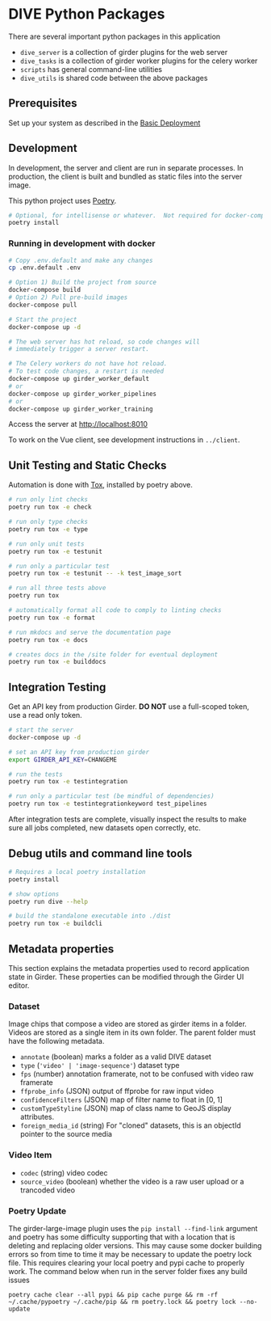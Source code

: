 # DIVE Python Packages

There are several important python packages in this application

* `dive_server` is a collection of girder plugins for the web server
* `dive_tasks` is a collection of girder worker plugins for the celery worker
* `scripts` has general command-line utilities
* `dive_utils` is shared code between the above packages

## Prerequisites

Set up your system as described in the [Basic Deployment](https://kitware.github.io/dive/Deployment-Docker-Compose/)

## Development

In development, the server and client are run in separate processes.  In production, the client is built and bundled as static files into the server image.

This python project uses [Poetry](https://python-poetry.org/).

```bash
# Optional, for intellisense or whatever.  Not required for docker-compose
poetry install
```

### Running in development with docker

```bash
# Copy .env.default and make any changes
cp .env.default .env

# Option 1) Build the project from source
docker-compose build
# Option 2) Pull pre-build images
docker-compose pull

# Start the project
docker-compose up -d

# The web server has hot reload, so code changes will
# immediately trigger a server restart.

# The Celery workers do not have hot reload.
# To test code changes, a restart is needed
docker-compose up girder_worker_default
# or
docker-compose up girder_worker_pipelines
# or
docker-compose up girder_worker_training
```

Access the server at <http://localhost:8010>

To work on the Vue client, see development instructions in `../client`.

## Unit Testing and Static Checks

Automation is done with [Tox](https://pypi.org/project/tox/), installed by poetry above.

```bash
# run only lint checks
poetry run tox -e check

# run only type checks
poetry run tox -e type

# run only unit tests
poetry run tox -e testunit

# run only a particular test
poetry run tox -e testunit -- -k test_image_sort

# run all three tests above
poetry run tox

# automatically format all code to comply to linting checks
poetry run tox -e format

# run mkdocs and serve the documentation page
poetry run tox -e docs

# creates docs in the /site folder for eventual deployment
poetry run tox -e builddocs
```

## Integration Testing

Get an API key from production Girder. **DO NOT** use a full-scoped token, use a read only token.

```bash
# start the server
docker-compose up -d

# set an API key from production girder
export GIRDER_API_KEY=CHANGEME

# run the tests
poetry run tox -e testintegration

# run only a particular test (be mindful of dependencies)
poetry run tox -e testintegrationkeyword test_pipelines
```

After integration tests are complete, visually inspect the results to make sure all jobs completed, new datasets open correctly, etc.

## Debug utils and command line tools

``` bash
# Requires a local poetry installation
poetry install

# show options
poetry run dive --help

# build the standalone executable into ./dist
poetry run tox -e buildcli
```

## Metadata properties

This section explains the metadata properties used to record application state in Girder.  These properties can be modified through the Girder UI editor.

### Dataset

Image chips that compose a video are stored as girder items in a folder.  Videos are stored as a single item in its own folder.  The parent folder must have the following metadata.

* `annotate` (boolean) marks a folder as a valid DIVE dataset
* `type` (`'video' | 'image-sequence'`) dataset type
* `fps` (number) annotation framerate, not to be confused with video raw framerate
* `ffprobe_info` (JSON) output of ffprobe for raw input video
* `confidenceFilters` (JSON) map of filter name to float in [0, 1]
* `customTypeStyline` (JSON) map of class name to GeoJS display attributes.
* `foreign_media_id` (string) For "cloned" datasets, this is an objectId pointer to the source media

### Video Item

* `codec` (string) video codec
* `source_video` (boolean) whether the video is a raw user upload or a trancoded video

### Poetry Update

The girder-large-image plugin uses the `pip install --find-link` argument and poetry has some difficulty supporting that with a location that is deleting and replacing older versions.  This may cause some docker building errors so from time to time it may be necessary to update the poetry lock file.  This requires clearing your local poetry and pypi cache to properly work.  The command below when run in the server folder fixes any build issues

`poetry cache clear --all pypi && pip cache purge && rm -rf ~/.cache/pypoetry ~/.cache/pip && rm poetry.lock && poetry lock --no-update`

